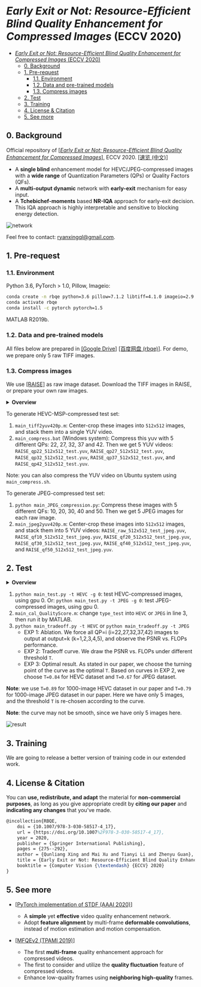 # *Early Exit or Not: Resource-Efficient Blind Quality Enhancement for Compressed Images* (ECCV 2020)

- [*Early Exit or Not: Resource-Efficient Blind Quality Enhancement for Compressed Images* (ECCV 2020)](#early-exit-or-not-resource-efficient-blind-quality-enhancement-for-compressed-images-eccv-2020)
  - [0. Background](#0-background)
  - [1. Pre-request](#1-pre-request)
    - [1.1. Environment](#11-environment)
    - [1.2. Data and pre-trained models](#12-data-and-pre-trained-models)
    - [1.3. Compress images](#13-compress-images)
  - [2. Test](#2-test)
  - [3. Training](#3-training)
  - [4. License & Citation](#4-license--citation)
  - [5. See more](#5-see-more)

## 0. Background

Official repository of [[*Early Exit or Not: Resource-Efficient Blind Quality Enhancement for Compressed Images*]](https://arxiv.org/abs/2006.16581), ECCV 2020. [[速览 (中文)]](https://github.com/RyanXingQL/Blog/blob/master/posts/rbqe.md)

- A **single blind** enhancement model for HEVC/JPEG-compressed images with a **wide range** of Quantization Parameters (QPs) or Quality Factors (QFs).
- A **multi-output dynamic** network with **early-exit** mechanism for easy input.
- A **Tchebichef-moments** based **NR-IQA** approach for early-exit decision. This IQA approach is highly interpretable and sensitive to blocking energy detection.

![network](https://user-images.githubusercontent.com/34084019/105739729-637dd200-5f73-11eb-923a-bb67ee9959eb.png)

Feel free to contact: ryanxingql@gmail.com.

## 1. Pre-request

### 1.1. Environment

Python 3.6, PyTorch > 1.0, Pillow, Imageio:

```bash
conda create -n rbqe python=3.6 pillow=7.1.2 libtiff=4.1.0 imageio=2.9.0
conda activate rbqe
conda install -c pytorch pytorch=1.5
```

MATLAB R2019b.

### 1.2. Data and pre-trained models

All files below are prepared in [[Google Drive]](https://drive.google.com/drive/folders/16cAPczm_FQT5-U636QdzUXaQZikc6VeO?usp=sharing) [[百度网盘 (rbqe)]](https://pan.baidu.com/s/1U9BtmZVxno_ZAON17XRBjg). For demo, we prepare only 5 raw TIFF images.

### 1.3. Compress images

We use [[RAISE]](http://loki.disi.unitn.it/RAISE/) as raw image dataset. Download the TIFF images in RAISE, or prepare your own raw images.

<details>

<summary><b>Overview</b></summary>

- To generate HEVC-MSP-compressed test set:
  - center-crop raw images into `512x512`, considering that some compared approaches can not process larger images with prevalent GPUs.
  - stack images into a YUV video, which is convenient for compression by HM16.5.
  - compress this raw YUV video into 5 compressed YUV videos with 5 different QPs by HM16.5 (mode: main still picture, MSP). Therefore, each YUV video is a batch of images with the same QP.
- To generate JPEG-compressed test set:
  - compress each raw image into 5 compressed images with 5 different QFs by Python Pillow.
  - center-crop raw images into `512x512`.
  - stack images with the same QF into one YUV video. Therefore, 5 QFs correspond to 5 compressed YUV videos. Besides, raw images are also stacked into a raw YUV video (this video may be different from the raw video for HEVC experiment because the image order may be different).

</details>

To generate HEVC-MSP-compressed test set:

1. `main_tiff2yuv420p.m`: Center-crop these images into `512x512` images, and stack them into a single YUV video.
2. `main_compress.bat` (Windows system): Compress this yuv with 5 different QPs: 22, 27, 32, 37 and 42. Then we get 5 YUV videos: `RAISE_qp22_512x512_test.yuv`, `RAISE_qp27_512x512_test.yuv`, `RAISE_qp32_512x512_test.yuv`, `RAISE_qp37_512x512_test.yuv`, and `RAISE_qp42_512x512_test.yuv`.

Note: you can also compress the YUV video on Ubuntu system using `main_compress.sh`.

To generate JPEG-compressed test set:

1. `python main_JPEG_compression.py`: Compress these images with 5 different QFs: 10, 20, 30, 40 and 50. Then we get 5 JPEG images for each raw image.
2. `main_jpeg2yuv420p.m`: Center-crop these images into `512x512` images, and stack them into 5 YUV videos: `RAISE_raw_512x512_test_jpeg.yuv`, `RAISE_qf10_512x512_test_jpeg.yuv`, `RAISE_qf20_512x512_test_jpeg.yuv`, `RAISE_qf30_512x512_test_jpeg.yuv`, `RAISE_qf40_512x512_test_jpeg.yuv`, and `RAISE_qf50_512x512_test_jpeg.yuv`.

## 2. Test

<details>

<summary><b>Overview</b></summary>

- Test all compressed YUV videos (actually compressed images in batches). For each compressed image, we obtain 5 enhanced images corresponding to 5 outputs of the network. Note that we do not use early-exit in this step, because we want to observe the PSNR vs. FLOPs performance under different threshold `T` in the next step. Therefore, the ave result in this step is not the final result.
- Evaluate quality score of each enhanced images by our Tchebichef-moments based IQA model.
- Generate the final PSNR vs. FLOPs result under one chosen threshold `T`.

</details>

1. `python main_test.py -t HEVC -g 0`: test HEVC-compressed images, using gpu 0.
   Or: `python main_test.py -t JPEG -g 0`: test JPEG-compressed images, using gpu 0.
2. `main_cal_QualityScore.m`: change `type_test` into `HEVC` or `JPEG` in line 3, then run it by MATLAB.
3. `python main_tradeoff.py -t HEVC` or `python main_tradeoff.py -t JPEG`
   - EXP 1: Ablation. We force all QP=i (i=22,27,32,37,42) images to output at output=k (k=1,2,3,4,5), and observe the PSNR vs. FLOPs performance.
   - EXP 2: Tradeoff curve. We draw the PSNR vs. FLOPs under different threshold `T`.
   - EXP 3: Optimal result. As stated in our paper, we choose the turning point of the curve as the optimal `T`. Based on curves in EXP 2, we choose `T=0.84` for HEVC dataset and `T=0.67` for JPEG dataset.

**Note**: we use `T=0.89` for 1000-image HEVC dataset in our paper and `T=0.79` for 1000-image JPEG dataset in our paper. Here we have only 5 images, and the threshold `T` is re-chosen according to the curve.

**Note**: the curve may not be smooth, since we have only 5 images here.

![result](https://user-images.githubusercontent.com/34084019/105739748-68428600-5f73-11eb-9195-959682b67981.png)

## 3. Training

We are going to release a better version of training code in our extended work.

## 4. License & Citation

You can **use, redistribute, and adapt** the material for **non-commercial purposes**, as long as you give appropriate credit by **citing our paper** and **indicating any changes** that you've made.

```tex
@incollection{RBQE,
	doi = {10.1007/978-3-030-58517-4_17},
	url = {https://doi.org/10.1007%2F978-3-030-58517-4_17},
	year = 2020,
	publisher = {Springer International Publishing},
	pages = {275--292},
	author = {Qunliang Xing and Mai Xu and Tianyi Li and Zhenyu Guan},
	title = {Early Exit or Not: Resource-Efficient Blind Quality Enhancement for Compressed Images},
	booktitle = {Computer Vision {\textendash} {ECCV} 2020}
}
```

## 5. See more

- [[PyTorch implementation of STDF (AAAI 2020)]](https://github.com/RyanXingQL/STDF-PyTorch)
  - A **simple** yet **effective** video quality enhancement network.
  - Adopt **feature alignment** by multi-frame **deformable convolutions**, instead of motion estimation and motion compensation.

- [[MFQEv2 (TPAMI 2019)]](https://github.com/RyanXingQL/MFQEv2.0)
  - The first **multi-frame** quality enhancement approach for compressed videos.
  - The first to consider and utilize the **quality fluctuation** feature of compressed videos.
  - Enhance low-quality frames using **neighboring high-quality** frames.
